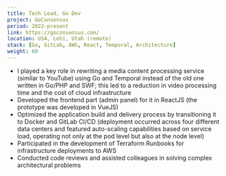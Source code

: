 ```yaml
---
title: Tech Lead, Go Dev
project: GoConsensus
period: 2022-present
link: https://goconsensus.com/
location: USA, Lehi, Utah (remote)
stack: [Go, GitLab, AWS, React, Temporal, Architecture]
weight: 60
---
```


- I played a key role in rewriting a media content processing service (similar to YouTube) using Go and Temporal instead of the old one written in Go/PHP and SWF; this led to a reduction in video processing time and the cost of cloud infrastructure
- Developed the frontend part (admin panel) for it in ReactJS (the prototype was developed in VueJS)
- Optimized the application build and delivery process by transitioning it to Docker and GitLab CI/CD (deployment occurred across four different data centers and featured auto-scaling capabilities based on service load, operating not only at the pod level but also at the node level)
- Participated in the development of Terraform Runbooks for infrastructure deployments to AWS
- Conducted code reviews and assisted colleagues in solving complex architectural problems
